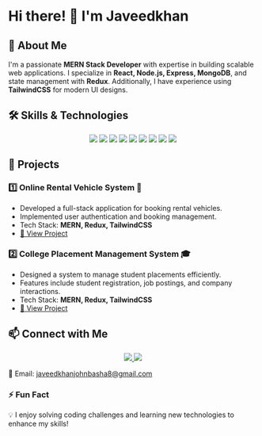 # Hi there! 👋 I'm Javeedkhan

## 🚀 About Me
I'm a passionate **MERN Stack Developer** with expertise in building scalable web applications. I specialize in **React, Node.js, Express, MongoDB**, and state management with **Redux**. Additionally, I have experience using **TailwindCSS** for modern UI designs.

## 🛠 Skills & Technologies
<p align="center">
  <img src="https://img.shields.io/badge/React-20232A?style=for-the-badge&logo=react&logoColor=61DAFB" />
  <img src="https://img.shields.io/badge/Node.js-43853D?style=for-the-badge&logo=node.js&logoColor=white" />
  <img src="https://img.shields.io/badge/Express.js-404D59?style=for-the-badge&logo=express&logoColor=white" />
  <img src="https://img.shields.io/badge/MongoDB-4EA94B?style=for-the-badge&logo=mongodb&logoColor=white" />
  <img src="https://img.shields.io/badge/MySQL-4479A1?style=for-the-badge&logo=mysql&logoColor=white" />
  <img src="https://img.shields.io/badge/HTML5-E34F26?style=for-the-badge&logo=html5&logoColor=white" />
  <img src="https://img.shields.io/badge/CSS3-1572B6?style=for-the-badge&logo=css3&logoColor=white" />
  <img src="https://img.shields.io/badge/JavaScript-F7DF1E?style=for-the-badge&logo=javascript&logoColor=black" />
  <img src="https://img.shields.io/badge/TailwindCSS-38B2AC?style=for-the-badge&logo=tailwind-css&logoColor=white" />
</p>

## 📌 Projects
### 1️⃣ Online Rental Vehicle System 🚗
   - Developed a full-stack application for booking rental vehicles.
   - Implemented user authentication and booking management.
   - Tech Stack: **MERN, Redux, TailwindCSS**
   - [🔗 View Project](https://github.com/Javeedkhan8/guvi-task/tree/main/Project-1)

### 2️⃣ College Placement Management System 🎓
   - Designed a system to manage student placements efficiently.
   - Features include student registration, job postings, and company interactions.
   - Tech Stack: **MERN, Redux, TailwindCSS**
   - [🔗 View Project](https://github.com/Javeedkhan8/guvi-task/tree/main/Project-2)

## 📫 Connect with Me
<p align="center">
  <a href="https://www.linkedin.com/in/javeedkhan-j-70687b235?utm_source=share&utm_campaign=share_via&utm_content=profile&utm_medium=android_app">
    <img src="https://img.shields.io/badge/LinkedIn-0A66C2?style=for-the-badge&logo=linkedin&logoColor=white" />
  </a>
  <a href="https://github.com/Javeedkhan8">
    <img src="https://img.shields.io/badge/GitHub-181717?style=for-the-badge&logo=github&logoColor=white" />
  </a>
</p>

📧 Email: [javeedkhanjohnbasha8@gmail.com](mailto:javeedkhanjohnbasha8@gmail.com)

### ⚡ Fun Fact
💡 I enjoy solving coding challenges and learning new technologies to enhance my skills!
